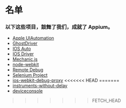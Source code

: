 # 名单

###  以下这些项目，鼓舞了我们，成就了 Appium。

* [Apple UIAutomation](http://developer.apple.com/library/ios/#documentation/DeveloperTools/Reference/UIAutomationRef/_index.html)
* [GhostDriver](https://github.com/detro/ghostdriver)
* [IOS Auto](https://github.com/penguinho/applecart)
* [IOS Driver](https://github.com/ios-driver/ios-driver)
* [Mechanic.js](https://github.com/jaykz52/mechanic)
* [node-webkit](https://github.com/rogerwang/node-webkit)
* [Remote Debug](https://github.com/leftlogic/remote-debug)
* [Selenium Project](http://code.google.com/p/selenium/)
* [ios-webkit-debug-proxy](https://github.com/google/ios-webkit-debug-proxy)
<<<<<<< HEAD
=======
* [instruments-without-delay](https://github.com/facebook/instruments-without-delay)
* [deviceconsole](https://github.com/rpetrich/deviceconsole)
>>>>>>> FETCH_HEAD
